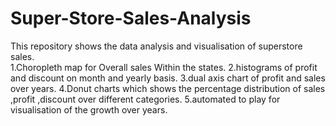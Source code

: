 # Super-Store-Sales-Analysis
This repository shows the data analysis and visualisation of superstore sales.        
1.Choropleth map for Overall sales Within the states.
2.histograms of profit and discount on month and yearly basis.
3.dual axis chart of profit and sales over years.
4.Donut charts which shows the percentage distribution of sales ,profit ,discount over different categories.
5.automated to play for visualisation of the growth over years.
